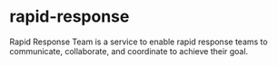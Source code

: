 # rapid-response

Rapid Response Team is a service to enable rapid response teams to communicate, collaborate, and coordinate to achieve their goal.
